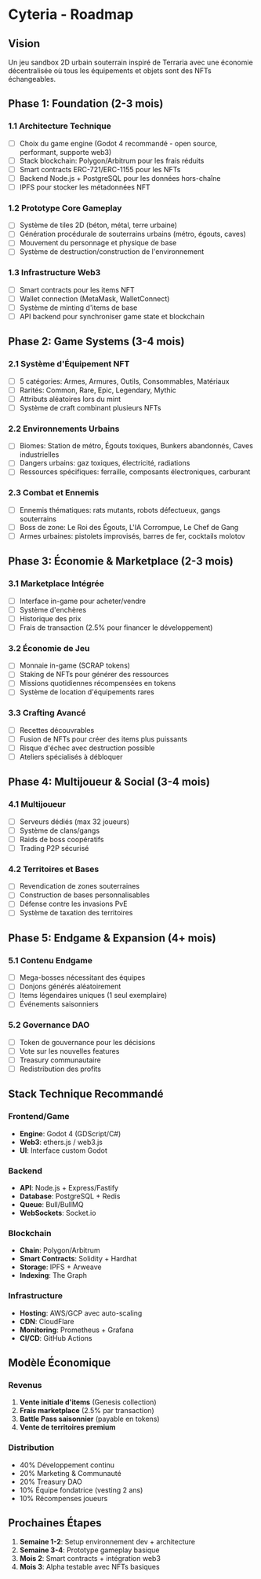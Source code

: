 # Cyteria - Roadmap

## Vision
Un jeu sandbox 2D urbain souterrain inspiré de Terraria avec une économie décentralisée où tous les équipements et objets sont des NFTs échangeables.

## Phase 1: Foundation (2-3 mois)

### 1.1 Architecture Technique
- [ ] Choix du game engine (Godot 4 recommandé - open source, performant, supporte web3)
- [ ] Stack blockchain: Polygon/Arbitrum pour les frais réduits
- [ ] Smart contracts ERC-721/ERC-1155 pour les NFTs
- [ ] Backend Node.js + PostgreSQL pour les données hors-chaîne
- [ ] IPFS pour stocker les métadonnées NFT

### 1.2 Prototype Core Gameplay
- [ ] Système de tiles 2D (béton, métal, terre urbaine)
- [ ] Génération procédurale de souterrains urbains (métro, égouts, caves)
- [ ] Mouvement du personnage et physique de base
- [ ] Système de destruction/construction de l'environnement

### 1.3 Infrastructure Web3
- [ ] Smart contracts pour les items NFT
- [ ] Wallet connection (MetaMask, WalletConnect)
- [ ] Système de minting d'items de base
- [ ] API backend pour synchroniser game state et blockchain

## Phase 2: Game Systems (3-4 mois)

### 2.1 Système d'Équipement NFT
- [ ] 5 catégories: Armes, Armures, Outils, Consommables, Matériaux
- [ ] Rarités: Common, Rare, Epic, Legendary, Mythic
- [ ] Attributs aléatoires lors du mint
- [ ] Système de craft combinant plusieurs NFTs

### 2.2 Environnements Urbains
- [ ] Biomes: Station de métro, Égouts toxiques, Bunkers abandonnés, Caves industrielles
- [ ] Dangers urbains: gaz toxiques, électricité, radiations
- [ ] Ressources spécifiques: ferraille, composants électroniques, carburant

### 2.3 Combat et Ennemis
- [ ] Ennemis thématiques: rats mutants, robots défectueux, gangs souterrains
- [ ] Boss de zone: Le Roi des Égouts, L'IA Corrompue, Le Chef de Gang
- [ ] Armes urbaines: pistolets improvisés, barres de fer, cocktails molotov

## Phase 3: Économie & Marketplace (2-3 mois)

### 3.1 Marketplace Intégrée
- [ ] Interface in-game pour acheter/vendre
- [ ] Système d'enchères
- [ ] Historique des prix
- [ ] Frais de transaction (2.5% pour financer le développement)

### 3.2 Économie de Jeu
- [ ] Monnaie in-game (SCRAP tokens)
- [ ] Staking de NFTs pour générer des ressources
- [ ] Missions quotidiennes récompensées en tokens
- [ ] Système de location d'équipements rares

### 3.3 Crafting Avancé
- [ ] Recettes découvrables
- [ ] Fusion de NFTs pour créer des items plus puissants
- [ ] Risque d'échec avec destruction possible
- [ ] Ateliers spécialisés à débloquer

## Phase 4: Multijoueur & Social (3-4 mois)

### 4.1 Multijoueur
- [ ] Serveurs dédiés (max 32 joueurs)
- [ ] Système de clans/gangs
- [ ] Raids de boss coopératifs
- [ ] Trading P2P sécurisé

### 4.2 Territoires et Bases
- [ ] Revendication de zones souterraines
- [ ] Construction de bases personnalisables
- [ ] Défense contre les invasions PvE
- [ ] Système de taxation des territoires

## Phase 5: Endgame & Expansion (4+ mois)

### 5.1 Contenu Endgame
- [ ] Mega-bosses nécessitant des équipes
- [ ] Donjons générés aléatoirement
- [ ] Items légendaires uniques (1 seul exemplaire)
- [ ] Événements saisonniers

### 5.2 Governance DAO
- [ ] Token de gouvernance pour les décisions
- [ ] Vote sur les nouvelles features
- [ ] Treasury communautaire
- [ ] Redistribution des profits

## Stack Technique Recommandé

### Frontend/Game
- **Engine**: Godot 4 (GDScript/C#)
- **Web3**: ethers.js / web3.js
- **UI**: Interface custom Godot

### Backend
- **API**: Node.js + Express/Fastify
- **Database**: PostgreSQL + Redis
- **Queue**: Bull/BullMQ
- **WebSockets**: Socket.io

### Blockchain
- **Chain**: Polygon/Arbitrum
- **Smart Contracts**: Solidity + Hardhat
- **Storage**: IPFS + Arweave
- **Indexing**: The Graph

### Infrastructure
- **Hosting**: AWS/GCP avec auto-scaling
- **CDN**: CloudFlare
- **Monitoring**: Prometheus + Grafana
- **CI/CD**: GitHub Actions

## Modèle Économique

### Revenus
1. **Vente initiale d'items** (Genesis collection)
2. **Frais marketplace** (2.5% par transaction)
3. **Battle Pass saisonnier** (payable en tokens)
4. **Vente de territoires premium**

### Distribution
- 40% Développement continu
- 20% Marketing & Communauté
- 20% Treasury DAO
- 10% Équipe fondatrice (vesting 2 ans)
- 10% Récompenses joueurs

## Prochaines Étapes

1. **Semaine 1-2**: Setup environnement dev + architecture
2. **Semaine 3-4**: Prototype gameplay basique
3. **Mois 2**: Smart contracts + intégration web3
4. **Mois 3**: Alpha testable avec NFTs basiques